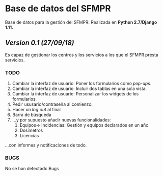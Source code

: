 # Base de datos del SFMPR

Base de datos para la gestión del SFMPR.
Realizada en **Python 2.7/Django 1.11.**

## *Version 0.1 (27/09/18)*

Es capaz de gestionar los centros y los servicios
a los que el SFMPR presta servicios.

### TODO

1. Cambiar la interfaz de usuario: Poner los formularios
 como *pop-ups*.
1. Cambiar la interfaz de usuario: Incluir dos tablas en
una sola vista.
1. Cambiar la interfaz de usuario: Personalizar los widgets
de los formularios.
1. Pedir ususario/contraseña al comienzo.
1. Hacer un *log out* al final 
1. Barra de búsqueda
1. ...y por supuesto añadir nuevas funcionalidades:
    1. Equipos-> Incidencias: Gestión y equipos declarados en un año
    1. Dosímetros
    1. Licencias

...con informes y notificaciones de todo. 

### BUGS

No se han detectado Bugs